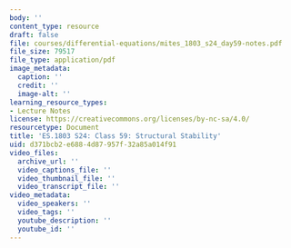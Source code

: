 ```yaml
---
body: ''
content_type: resource
draft: false
file: courses/differential-equations/mites_1803_s24_day59-notes.pdf
file_size: 79517
file_type: application/pdf
image_metadata:
  caption: ''
  credit: ''
  image-alt: ''
learning_resource_types:
- Lecture Notes
license: https://creativecommons.org/licenses/by-nc-sa/4.0/
resourcetype: Document
title: 'ES.1803 S24: Class 59: Structural Stability'
uid: d371bcb2-e688-4d87-957f-32a85a014f91
video_files:
  archive_url: ''
  video_captions_file: ''
  video_thumbnail_file: ''
  video_transcript_file: ''
video_metadata:
  video_speakers: ''
  video_tags: ''
  youtube_description: ''
  youtube_id: ''
---
```

